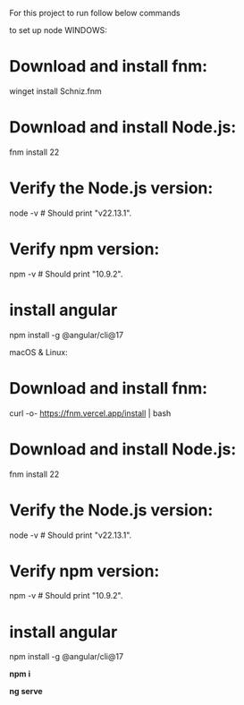 
For this project to run follow below commands<br>

to set up node
WINDOWS:
# Download and install fnm:
winget install Schniz.fnm
# Download and install Node.js:
fnm install 22
# Verify the Node.js version:
node -v # Should print "v22.13.1".
# Verify npm version:
npm -v # Should print "10.9.2".
# install angular
npm install -g @angular/cli@17

macOS & Linux:
# Download and install fnm:
curl -o- https://fnm.vercel.app/install | bash
# Download and install Node.js:
fnm install 22
# Verify the Node.js version:
node -v # Should print "v22.13.1".
# Verify npm version:
npm -v # Should print "10.9.2".
# install angular
npm install -g @angular/cli@17

**npm i**

**ng serve**
